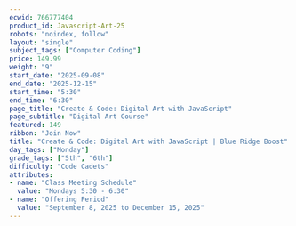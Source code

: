 ```yaml
---
ecwid: 766777404
product_id: Javascript-Art-25
robots: "noindex, follow"
layout: "single"
subject_tags: ["Computer Coding"]
price: 149.99
weight: "9"
start_date: "2025-09-08"
end_date: "2025-12-15"
start_time: "5:30"
end_time: "6:30"
page_title: "Create & Code: Digital Art with JavaScript"
page_subtitle: "Digital Art Course"
featured: 149
ribbon: "Join Now"
title: "Create & Code: Digital Art with JavaScript | Blue Ridge Boost"
day_tags: ["Monday"]
grade_tags: ["5th", "6th"]
difficulty: "Code Cadets"
attributes:
- name: "Class Meeting Schedule"
  value: "Mondays 5:30 - 6:30"
- name: "Offering Period"
  value: "September 8, 2025 to December 15, 2025"
---
```

